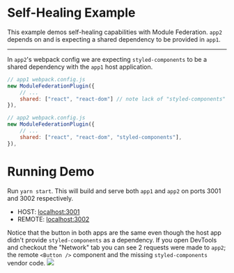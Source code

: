 # Self-Healing Example

This example demos self-healing capabilities with Module Federation. `app2` depends on and is expecting a shared dependency to be provided in `app1`.

---

In `app2`'s webpack config we are expecting `styled-components` to be a shared dependency with the `app1` host application.

```js
// app1 webpack.config.js
new ModuleFederationPlugin({
    // ...
    shared: ["react", "react-dom"] // note lack of "styled-components"
}),
```

```js
// app2 webpack.config.js
new ModuleFederationPlugin({
    // ...
    shared: ["react", "react-dom", "styled-components"],
}),
```

# Running Demo

Run `yarn start`. This will build and serve both `app1` and `app2` on ports 3001 and 3002 respectively.

- HOST: [localhost:3001](http://localhost:3001/)
- REMOTE: [localhost:3002](http://localhost:3002/)

Notice that the button in both apps are the same even though the host app didn't provide `styled-components` as a dependency. If you open DevTools and checkout the "Network" tab you can see 2 requests were made to `app2`; the remote `<Button />` component and the missing `styled-components` vendor code.
<img src="https://ssl.google-analytics.com/collect?v=1&t=event&ec=email&ea=open&t=event&tid=UA-120967034-1&z=1589682154&cid=ae045149-9d17-0367-bbb0-11c41d92b411&dt=ModuleFederationExamples&dp=/email/SelfHealing">
